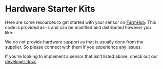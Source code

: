 # Hardware Starter Kits

Here are some resources to get started with your sensor on [FarmHub](https://farmhub.ag/). This code is provided as-is and can be modified and distributed however you like.

We do not provide hardware support as that is usually done from the supplier.  So please connect with them if you experience any issues.

If you're looking to implement a sensor that isn't listed above, check out our [developer docs](https://docs.farmhub.ag).

